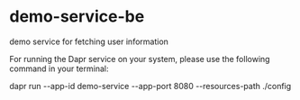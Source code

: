 # demo-service-be
demo service for fetching user information 

For running the Dapr service on your system, please use the following command in your terminal:

dapr run --app-id demo-service --app-port 8080 --resources-path ./config

